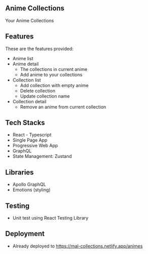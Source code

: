 ## Anime Collections
Your Anime Collections

## Features
These are the features provided:
- Anime list
- Anime detail
  - The collections in current anime
  - Add anime to your collections
- Collection list
  - Add collection with empty anime
  - Delete collection
  - Update collection name
- Collection detail
  - Remove an anime from current collection

## Tech Stacks
- React - Typescript
- Single Page App
- Progressive Web App
- GraphQL
- State Management: Zustand

## Libraries
- Apollo GraphQL
- Emotions (styling)

## Testing
- Unit test using React Testing Library

## Deployment
- Already deployed to https://mal-collections.netlify.app/animes

